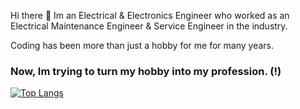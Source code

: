 Hi there 👋
Im an Electrical & Electronics Engineer who worked as an Electrical Maintenance Engineer & Service Engineer in the industry.

Coding has been more than just a hobby for me for many years.
### Now, Im trying to turn my hobby into my profession. (!)





[![Top Langs](https://github-readme-stats.vercel.app/api/top-langs/?username=kalkanozgur&show_icons=true&theme=dark)](https://github.com/anuraghazra/github-readme-stats)
<!--
[![GitHub Streak](http://github-readme-streak-stats.herokuapp.com?user=kalkanozgur&theme=dark&date_format=j%2Fn%5B%2FY%5D)](https://git.io/streak-stats)

<img src="https://komarev.com/ghpvc/?username=kalkanozgur&style=flat-square&color=blue" alt=""/>
**kalkanozgur/kalkanozgur** is a ✨ _special_ ✨ repository because its `README.md` (this file) appears on your GitHub profile.


Here are some ideas to get you started:

- 🔭 I’m currently working on ...
- 🌱 I’m currently learning ...
- 👯 I’m looking to collaborate on ...
- 🤔 I’m looking for help with ...
- 💬 Ask me about ...
- 📫 How to reach me: ...
- 😄 Pronouns: ...
- ⚡ Fun fact: ...
-->

